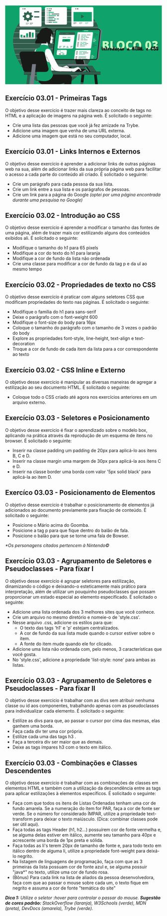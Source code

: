 ![](../bannerdosblocos/trybe-exercicios-bloco03.png)

## Exercício 03.01 - Primeiras Tags

O objetivo desse exercício é trazer mais clareza ao conceito de tags no HTML e a aplicação de imagens na página web. É solicitado o seguinte: 

* Crie uma lista das pessoas que você já fez amizade na Trybe.
* Adicione uma imagem que venha de uma URL externa.
* Adicione uma imagem que está no seu computador, local.

## Exercício 03.01 - Links Internos e Externos

O objetivo desse exercício é aprender a adicionar links de outras páginas web na sua, além de adicionar links da sua própria página web para facilitar o acesso a cada parte do conteúdo ali criado. É solicitado o seguinte:

* Crie um parágrafo para cada pessoa da sua lista.
* Crie um link entre a sua lista e os parágrafos de pessoas.
* Crie um link para a página do Google _(optei por uma página encontrada durante uma pesquisa no Google)_

## Exercício 03.02 - Introdução ao CSS

O objetivo desse exercício é aprender a modificar o tamanho das fontes de uma página, além de trazer mais cor estilizando alguns dos conteúdos exibidos ali. É solicitado o seguinte:

* Modifique o tamanho do h1 para 65 pixels
* Modifique a cor do texto do h1 para laranja
* Modifique a cor de fundo da lista não ordenada
* Crie uma classe para modificar a cor de fundo da tag p e da ul ao mesmo tempo

## Exercício 03.02 - Propriedades de texto no CSS

O objetivo desse exercício é praticar com alguns seletores CSS que modificam propriedades do texto nas páginas. É solicitado o seguinte:

* Modifique o família do h1 para sans-serif
* Deixe o parágrafo com o font-weight 600
* Modifique o font-size do body para 16px
* Coloque o tamanho do parágrafo com o tamanho de 3 vezes o padrão do body
* Explore as propriedades font-style, line-height, text-align e text-decoration
* Troque a cor de fundo de cada item da lista para a cor correspondente ao texto

## Exercício 03.02 - CSS Inline e Externo

O objetivo desse exercício é manipular as diversas maneiras de agregar a estilização ao seu documento HTML. É solicitado o seguinte:

* Coloque todo o CSS criado até agora nos exercícios anteriores em um arquivo externo.

## Exercício 03.03 - Seletores e Posicionamento

O objetivo desse exercício é fixar o aprendizado sobre o modelo box, aplicando na prática através da reprodução de um esquema de itens no browser. É solicitado o seguinte:

* Inserir na classe padding um padding de 20px para aplicá-lo aos itens B, C e D.
* Inserir na classe margin uma margem de 30px para aplicá-la aos itens C e D. 
* Inserir na classe border uma borda com valor '5px solid black' para aplicá-la ao item D.

## Exercíco 03.03 - Posicionamento de Elementos 

O objetivo desse exercício é trabalhar o posicionamento de elementos já adicionados ao documento previamente para fixação de conteúdo. É solicitado o seguinte:

* Posicione o Mário acima do Goomba.
* Posicione a tag p para que fique dentro do balão de fala.
* Posicione o balão para que se torne uma fala de Bowser.

_*Os personagens citados pertencem à Nintendo©_

## Exercício 03.03 - Agrupamento de Seletores e Pseudoclasses - Para fixar I

O objetivo desse exercício é agrupar seletores para estilização, dinamizando o código e deixando-o esteticamente mais prático para interpretação, além de utilizar um pouquinho pseudoclasses que possam proporcionar um estado especial ao elemento especificado. É solicitado o seguinte:

* Adicione uma lista ordenada dos 3 melhores sites que você conhece.
* Crie um arquivo no mesmo diretório e nomeie-o de 'style.css'.
* Nesse arquivo .css, adicione os estilos para que:
  - O texto das tags 'h1' e 'p' estejam centralizados.
  - A cor de fundo da sua lista mude quando o cursor estiver sobre o item.
  - A fonte do item mude quando ele for clicado.
* Adicione uma lista não ordenada com, pelo menos, 3 características que você gosta.
* No 'style.css', adicione a propriedade 'list-style: none' para ambas as listas.

## Exercício 03.03 - Agrupamento de Seletores e Pseudoclasses - Para fixar II

O objetivo desse exercício é trabalhar com as divs sem atribuir nenhuma classe ou id aos componentes, trabalhando apenas com as pseudoclasses para individualizar cada elemento. É solicitado o seguinte: 

*  Estilize as divs para que, ao passar o cursor por cima das mesmas, elas ganhem uma borda.
*  Faça cada div ter uma cor própria.
*  Estilize cada uma das tags h3 .
*  Faça a terceira div ser maior que as demais.
*  Deixe as tags ímpares h3 com o texto em itálico.

## Exercício 03.03 - Combinações e Classes Descendentes

O objetivo desse exercício é trabalhar com as combinações de classes em elementos HTML e também com a utilização da descendência entre as tags para aplicar estilizações à elementos específicos. É solicitado o seguinte:

* Faça com que todos os itens de Listas Ordenadas tenham uma cor de fundo amarela. Se a numeração do item for PAR, faça a cor de fonte ser verde. Se o número for considerado ÍMPAR, utilize a propriedade text-transform para deixar o texto maiúsculo. (Dica: combinar classes pode ser útil aqui).
* Faça todas as tags Header (h1, h2...) possuírem cor de fonte vermelha e, se alguma delas estiver em itálico, aumente seu tamanho para 40px e acrescente uma borda de 1px preta e sólida.
* Faça todas as li's terem 20px de tamanho de fonte e, para todo texto em itálico dentro de alguma li, utilize a propriedade font-weight para deixá-lo negrito.
* Na listagem de linguagens de programação, faça com que as 3 primeiras da lista possuam cor de fonte azul e, se alguma possuir "java*" no texto, utilize uma cor de fundo rosa.
* (Bônus) Para cada link na lista de aliados da pessoa desenvolvedora, faça com que ao passar o mouse sobre cada um, o texto fique em negrito e assuma a cor de fonte "temática do site"

_**Dica 1:** Utilize o seletor :hover para controlar o passar do mouse._
_**Sugestão de cores padrão:** StackOverflow (laranja), W3Schools (verde), MDN (preta), DevDocs (amarela), Trybe (verde)._